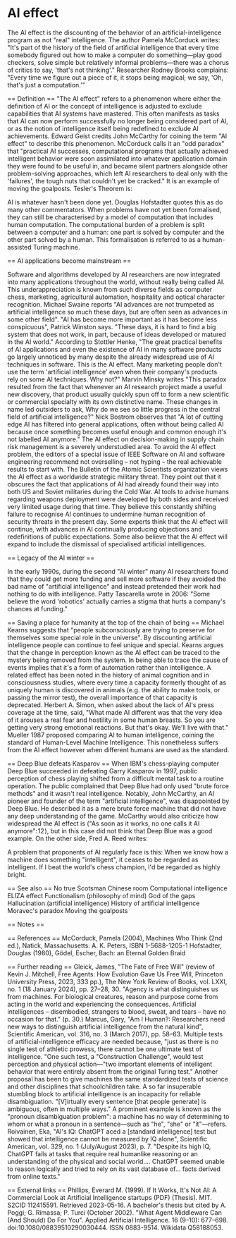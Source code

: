 # AI effect

The AI effect is the discounting of the behavior of an artificial-intelligence program as not "real" intelligence.
The author Pamela McCorduck writes: "It's part of the history of the field of artificial intelligence that every time somebody figured out how to make a computer do something—play good checkers, solve simple but relatively informal problems—there was a chorus of critics to say, 'that's not thinking'."
Researcher Rodney Brooks complains: "Every time we figure out a piece of it, it stops being magical; we say, 'Oh, that's just a computation.'"


== Definition ==
"The AI effect" refers to a phenomenon where either the definition of AI or the concept of intelligence is adjusted to exclude capabilities that AI systems have mastered. This often manifests as tasks that AI can now perform successfully no longer being considered part of AI, or as the notion of intelligence itself being redefined to exclude AI achievements. Edward Geist credits John McCarthy for coining the term "AI effect" to describe this phenomenon.
McCorduck calls it an "odd paradox" that "practical AI successes, computational programs that actually achieved intelligent behavior were soon assimilated into whatever application domain they were found to be useful in, and became silent partners alongside other problem-solving approaches, which left AI researchers to deal only with the 'failures', the tough nuts that couldn't yet be cracked." It is an example of moving the goalposts.
Tesler's Theorem is:

AI is whatever hasn't been done yet.
Douglas Hofstadter quotes this as do many other commentators.
When problems have not yet been formalised, they can still be characterised by a model of computation that includes human computation. The computational burden of a problem is split between a computer and a human: one part is solved by computer and the other part solved by a human. This formalisation is referred to as a human-assisted Turing machine.


== AI applications become mainstream ==

Software and algorithms developed by AI researchers are now integrated into many applications throughout the world, without really being called AI. This underappreciation is known from such diverse fields as computer chess, marketing, agricultural automation, hospitality and optical character recognition.
Michael Swaine reports "AI advances are not trumpeted as artificial intelligence so much these days, but are often seen as advances in some other field". "AI has become more important as it has become less conspicuous", Patrick Winston says. "These days, it is hard to find a big system that does not work, in part, because of ideas developed or matured in the AI world."
According to Stottler Henke, "The great practical benefits of AI applications and even the existence of AI in many software products go largely unnoticed by many despite the already widespread use of AI techniques in software. This is the AI effect. Many marketing people don't use the term 'artificial intelligence' even when their company's products rely on some AI techniques. Why not?"
Marvin Minsky writes "This paradox resulted from the fact that whenever an AI research project made a useful new discovery, that product usually quickly spun off to form a new scientific or commercial specialty with its own distinctive name. These changes in name led outsiders to ask, Why do we see so little progress in the central field of artificial intelligence?"
Nick Bostrom observes that "A lot of cutting edge AI has filtered into general applications, often without being called AI because once something becomes useful enough and common enough it's not labelled AI anymore."
The AI effect on decision-making in supply chain risk management is a severely understudied area.
To avoid the AI effect problem, the editors of a special issue of IEEE Software on AI and software engineering recommend not overselling – not hyping – the real achievable results to start with.
The Bulletin of the Atomic Scientists organization views the AI effect as a worldwide strategic military threat. They point out that it obscures the fact that applications of AI had already found their way into both US and Soviet militaries during the Cold War. AI tools to advise humans regarding weapons deployment were developed by both sides and received very limited usage during that time. They believe this constantly shifting failure to recognise AI continues to undermine human recognition of security threats in the present day.
Some experts think that the AI effect will continue, with advances in AI continually producing objections and redefinitions of public expectations. Some also believe that the AI effect will expand to include the dismissal of specialised artificial intelligences.


== Legacy of the AI winter ==

In the early 1990s, during the second "AI winter" many AI researchers found that they could get more funding and sell more software if they avoided the bad name of "artificial intelligence" and instead pretended their work had nothing to do with intelligence.
Patty Tascarella wrote in 2006: "Some believe the word 'robotics' actually carries a stigma that hurts a company's chances at funding."


== Saving a place for humanity at the top of the chain of being ==
Michael Kearns suggests that "people subconsciously are trying to preserve for themselves some special role in the universe". By discounting artificial intelligence people can continue to feel unique and special. Kearns argues that the change in perception known as the AI effect can be traced to the mystery being removed from the system. In being able to trace the cause of events implies that it's a form of automation rather than intelligence.
A related effect has been noted in the history of animal cognition and in consciousness studies, where every time a capacity formerly thought of as uniquely human is discovered in animals (e.g. the ability to make tools, or passing the mirror test), the overall importance of that capacity is deprecated.
Herbert A. Simon, when asked about the lack of AI's press coverage at the time, said, "What made AI different was that the very idea of it arouses a real fear and hostility in some human breasts. So you are getting very strong emotional reactions. But that's okay. We'll live with that."
Mueller 1987 proposed comparing AI to human intelligence, coining the standard of Human-Level Machine Intelligence. This nonetheless suffers from the AI effect however when different humans are used as the standard.


== Deep Blue defeats Kasparov ==
When IBM's chess-playing computer Deep Blue succeeded in defeating Garry Kasparov in 1997, public perception of chess playing shifted from a difficult mental task to a routine operation.
The public complained that Deep Blue had only used "brute force methods" and it wasn't real intelligence. Notably, John McCarthy, an AI pioneer and founder of the term "artificial intelligence", was disappointed by Deep Blue. He described it as a mere brute force machine that did not have any deep understanding of the game. McCarthy would also criticize how widespread the AI effect is ("As soon as it works, no one calls it AI anymore": 12 ), but in this case did not think that Deep Blue was a good example.
On the other side, Fred A. Reed writes:

A problem that proponents of AI regularly face is this: When we know how a machine does something "intelligent", it ceases to be regarded as intelligent. If I beat the world's chess champion, I'd be regarded as highly bright.


== See also ==
No true Scotsman
Chinese room
Computational intelligence
ELIZA effect
Functionalism (philosophy of mind)
God of the gaps
Hallucination (artificial intelligence)
History of artificial intelligence
Moravec's paradox
Moving the goalposts


== Notes ==


== References ==
McCorduck, Pamela (2004), Machines Who Think (2nd ed.), Natick, Massachusetts: A. K. Peters, ISBN 1-5688-1205-1
Hofstadter, Douglas (1980), Gödel, Escher, Bach: an Eternal Golden Braid


== Further reading ==
Gleick, James, "The Fate of Free Will" (review of Kevin J. Mitchell, Free Agents: How Evolution Gave Us Free Will, Princeton University Press, 2023, 333 pp.), The New York Review of Books, vol. LXXI, no. 1 (18 January 2024), pp. 27–28, 30. "Agency is what distinguishes us from machines. For biological creatures, reason and purpose come from acting in the world and experiencing the consequences. Artificial intelligences – disembodied, strangers to blood, sweat, and tears – have no occasion for that." (p. 30.)
Marcus, Gary, "Am I Human?: Researchers need new ways to distinguish artificial intelligence from the natural kind", Scientific American, vol. 316, no. 3 (March 2017), pp. 58–63. Multiple tests of artificial-intelligence efficacy are needed because, "just as there is no single test of athletic prowess, there cannot be one ultimate test of intelligence. "One such test, a "Construction Challenge", would test perception and physical action—"two important elements of intelligent behavior that were entirely absent from the original Turing test." Another proposal has been to give machines the same standardized tests of science and other disciplines that schoolchildren take. A so far insuperable stumbling block to artificial intelligence is an incapacity for reliable disambiguation. "[V]irtually every sentence [that people generate] is ambiguous, often in multiple ways." A prominent example is known as the "pronoun disambiguation problem": a machine has no way of determining to whom or what a pronoun in a sentence—such as "he", "she" or "it"—refers.
Roivainen, Eka, "AI's IQ: ChatGPT aced a [standard intelligence] test but showed that intelligence cannot be measured by IQ alone", Scientific American, vol. 329, no. 1 (July/August 2023), p. 7. "Despite its high IQ, ChatGPT fails at tasks that require real humanlike reasoning or an understanding of the physical and social world.... ChatGPT seemed unable to reason logically and tried to rely on its vast database of... facts derived from online texts."


== External links ==
Phillips, Everard M. (1999). If It Works, It's Not AI: A Commercial Look at Artificial Intelligence startups (PDF) (Thesis). MIT. S2CID 112415591. Retrieved 2023-05-16.
A bachelor's thesis but cited by A. Poggi; G. Rimassa; P. Turci (October 2002). "What Agent Middleware Can (And Should) Do For You". Applied Artificial Intelligence. 16 (9–10): 677–698. doi:10.1080/08839510290030444. ISSN 0883-9514. Wikidata Q58188053.